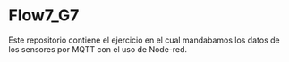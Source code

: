 # Flow7_G7
Este repositorio contiene el ejercicio en el cual mandabamos los datos de los sensores por MQTT con el uso de Node-red.
